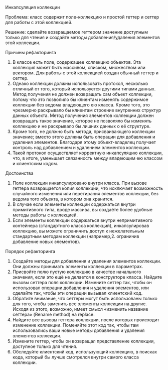 Инкапсуляция коллекции

Проблема: класс содержит поле-коллекцию и простой геттер и сеттер для работы с этой коллекцией.

Решение: сделайте возвращаемое геттером значение доступным только для чтения и создайте методы добавления/удаления элементов этой коллекции.

Причины рефакторинга

1. В классе есть поле, содержащее коллекцию объектов. Эта коллекция может быть массивом, списком, множеством или вектором. Для работы с этой коллекцией создан обычный геттер и сеттер.
2. Однако коллекции должны использовать протокол, несколько отличный от того, который используется другими типами данных. Метод получения не должен возвращать сам объект коллекции, потому что это позволило бы клиентам изменять содержимое коллекции без ведома владеющего ею класса. Кроме того, это чрезмерно раскрывало бы клиентам строение внутренних структур данных объекта. Метод получения элементов коллекции должен возвращать такое значение, которое не позволяло бы изменять коллекцию и не раскрывало бы лишних данных о её структуре.
3. Кроме того, не должно быть метода, присваивающего коллекции значение; вместо этого должны быть операции для добавления и удаления элементов. Благодаря этому объект-владелец получает контроль над добавлением и удалением элементов коллекции.
4. Такой протокол осуществляет корректную инкапсуляцию коллекции, что, в итоге, уменьшает связанность между владеющим ею классом и клиентским кодом.

Достоинства

1. Поле коллекции инкапсулировано внутри класса. При вызове геттера возвращается копия коллекции, что исключает возможность случайного изменения или перетирания элементов коллекции, без ведома того объекта, в котором она хранится.
2. В случае если элементы коллекции содержаться внутри примитивного типа, вроде массива, вы создаёте более удобные методы работы с коллекцией.
3. Если элементы коллекции содержаться внутри непримитивного контейнера (стандартного класса коллекций), инкапсулировав коллекцию, вы можете ограничить доступ к нежелательным стандартным методам коллекции (например,2.  ограничив добавление новых элементов).

Порядок рефакторинга

1. Создайте методы для добавления и удаления элементов коллекции. Они должны принимать элементы коллекции в параметрах.
2. Присвойте полю пустую коллекцию в качестве начального значения, если это ещё не делается в конструкторе класса.
Найдите вызовы сеттера поля коллекции. Измените сеттер так, чтобы он использовал операции добавления и удаления элементов, или сделайте так, чтобы эти операции вызывал клиентский код.
3. Обратите внимание, что сеттеры могут быть использованы только для того, чтобы заменить все элементы коллекции на другие. Исходя из этого, возможно, имеет смысл «изменить название сеттера» (Rename method) на replace.
4. Найдите все вызовы геттера коллекции, после которых происходит изменение коллекции. Поменяйте этот код так, чтобы там использовались ваши новые методы добавления и удаления элементов коллекции.
5. Измените геттер, чтобы он возвращал представление коллекции, доступное только для чтения.
6. Обследуйте клиентский код, использующий коллекцию, в поисках кода, который бы лучше смотрелся внутри самого класса коллекции.
